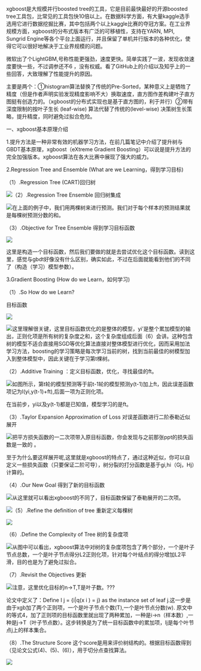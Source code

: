 xgboost是大规模并行boosted tree的工具，它是目前最快最好的开源boosted tree工具包，比常见的工具包快10倍以上。在数据科学方面，有大量kaggle选手选用它进行数据挖掘比赛，其中包括两个以上kaggle比赛的夺冠方案。在工业界规模方面，xgboost的分布式版本有广泛的可移植性，支持在YARN, MPI, Sungrid Engine等各个平台上面运行，并且保留了单机并行版本的各种优化，使得它可以很好地解决于工业界规模的问题。

微软出了个LightGBM,号称性能更强劲，速度更快。简单实践了一波，发现收敛速度要快一些，不过调参还不6 ，没有权威。看了GitHub上的介绍以及知乎上的一些回答，大致理解了性能提升的原因。

主要是两个：①histogram算法替换了传统的Pre-Sorted，某种意义上是牺牲了精度（但是作者声明实验发现精度影响不大）换取速度，直方图作差构建叶子直方图挺有创造力的。（xgboost的分布式实现也是基于直方图的，利于并行）②带有深度限制的按叶子生长 \(leaf-wise\) 算法代替了传统的\(level-wise\) 决策树生长策略，提升精度，同时避免过拟合危险。

一、xgboost基本原理介绍

1.提升方法是一种非常有效的机器学习方法，在前几篇笔记中介绍了提升树与GBDT基本原理，xgboost（eXtreme Gradient Boosting）可以说是提升方法的完全加强版本。xgboost算法在各大比赛中展现了强大的威力。

2.Regression Tree and Ensemble \(What are we Learning，得到学习目标\)

（1）.Regression Tree \(CART\)回归树

![](/assets/gdbt1.png)（2）.Regression Tree Ensemble 回归树集成

![](/assets/gdbt2.png)在上面的例子中，我们用两棵树来进行预测。我们对于每个样本的预测结果就是每棵树预测分数的和。

（3）.Objective for Tree Ensemble 得到学习目标函数

![](/assets/gbdt3.png)

这里是构造一个目标函数，然后我们要做的就是去尝试优化这个目标函数。读到这里，感觉与gbdt好像没有什么区别，确实如此，不过在后面就能看到他们的不同了（构造（学习）模型参数）。

3.Gradient Boosting \(How do we Learn，如何学习\)

（1）.So How do we Learn?

目标函数

![](/assets/gbdt4.png)

![](/assets/gbdt5.png)这里理解很关键，这里目标函数优化的是整体的模型，yi’是整个累加模型的输出，正则化项是所有树的复杂度之和，这个复杂度组成后面（6）会讲。这种包含树的模型不适合直接用SGD等优化算法直接对整体模型进行优化，因而采用加法学习方法，boosting的学习策略是每次学习当前的树，找到当前最佳的树模型加入到整体模型中，因此关键在于学习第t棵树。

（2）.Additive Training ：定义目标函数，优化，寻找最佳的ft。

![](/assets/gbdt6.png)如图所示，第t轮的模型预测等于前t-1轮的模型预测y\(t-1\)加上ft，因此误差函数项记为l\(yi,y\(t-1\)+ft\),后面一项为正则化项。

在当前步，yi以及y\(t-1\)都是已知值，模型学习的是ft。

（3）.Taylor Expansion Approximation of Loss 对误差函数进行二阶泰勒近似展开

![](/assets/gbdt7.png)把平方损失函数的一二次项带入原目标函数，你会发现与之前那张ppt的损失函数是一致的 。

至于为什么要这样展开呢,这里就是xgboost的特点了，通过这种近似，你可以自定义一些损失函数（只要保证二阶可导），树分裂的打分函数是基于gi,hi（Gj，Hj）计算的。

（4）.Our New Goal 得到了新的目标函数

![](/assets/gbdt8.png)从这里就可以看出xgboost的不同了，目标函数保留了泰勒展开的二次项。

![](/assets/gbdt9.png)（5）.Refine the definition of tree 重新定义每棵树

![](/assets/gbdt10.png)

（6）.Define the Complexity of Tree 树的复杂度项

![](/assets/import11.png)从图中可以看出，xgboost算法中对树的复杂度项包含了两个部分，一个是叶子节点总数，一个是叶子节点得分L2正则化项，针对每个叶结点的得分增加L2平滑，目的也是为了避免过拟合。



（7）.Revisit the Objectives 更新 

![](/assets/gbdt12.png)注意，这里优化目标的n-&gt;T,T是叶子数。??? 

论文中定义了：Define I j = {i\|q\(x i \) = j} as the instance set of leaf j.这一步是由于xgb加了两个正则项，一个是叶子节点个数\(T\),一个是叶节点分数\(w\). 原文中的等式4，加了正则项的目标函数里就出现了两种累加，一种是i-&gt;n（样本数）,一种是j-&gt;T（叶子节点数）。这步转换是为了统一目标函数中的累加项，Ij是每个叶节点j上的样本集合。



（8）.The Structure Score 这个score是用来评价树结构的。根据目标函数得到（见论文公式\(4\)、\(5\)、\(6\)），用于切分点查找算法。 

![](/assets/gbdt13.png)

